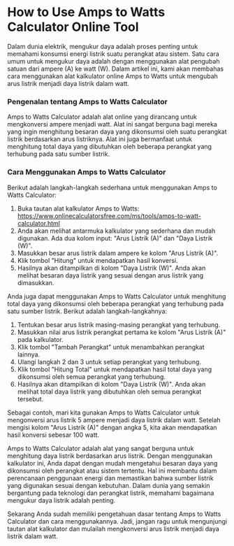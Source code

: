 How to Use Amps to Watts Calculator Online Tool
===============================================

Dalam dunia elektrik, mengukur daya adalah proses penting untuk memahami konsumsi energi listrik suatu perangkat atau sistem. Satu cara umum untuk mengukur daya adalah dengan menggunakan alat pengubah satuan dari ampere (A) ke watt (W). Dalam artikel ini, kami akan membahas cara menggunakan alat kalkulator online Amps to Watts untuk mengubah arus listrik menjadi daya listrik dalam watt.

### Pengenalan tentang Amps to Watts Calculator

Amps to Watts Calculator adalah alat online yang dirancang untuk mengkonversi ampere menjadi watt. Alat ini sangat berguna bagi mereka yang ingin menghitung besaran daya yang dikonsumsi oleh suatu perangkat listrik berdasarkan arus listriknya. Alat ini juga bermanfaat untuk menghitung total daya yang dibutuhkan oleh beberapa perangkat yang terhubung pada satu sumber listrik.

### Cara Menggunakan Amps to Watts Calculator

Berikut adalah langkah-langkah sederhana untuk menggunakan Amps to Watts Calculator:

1. Buka tautan alat kalkulator Amps to Watts: <https://www.onlinecalculatorsfree.com/ms/tools/amps-to-watt-calculator.html>
2. Anda akan melihat antarmuka kalkulator yang sederhana dan mudah digunakan. Ada dua kolom input: "Arus Listrik (A)" dan "Daya Listrik (W)".
3. Masukkan besar arus listrik dalam ampere ke kolom "Arus Listrik (A)".
4. Klik tombol "Hitung" untuk mendapatkan hasil konversi.
5. Hasilnya akan ditampilkan di kolom "Daya Listrik (W)". Anda akan melihat besaran daya listrik yang sesuai dengan arus listrik yang dimasukkan.

Anda juga dapat menggunakan Amps to Watts Calculator untuk menghitung total daya yang dikonsumsi oleh beberapa perangkat yang terhubung pada satu sumber listrik. Berikut adalah langkah-langkahnya:

1. Tentukan besar arus listrik masing-masing perangkat yang terhubung.
2. Masukkan nilai arus listrik perangkat pertama ke kolom "Arus Listrik (A)" pada kalkulator.
3. Klik tombol "Tambah Perangkat" untuk menambahkan perangkat lainnya.
4. Ulangi langkah 2 dan 3 untuk setiap perangkat yang terhubung.
5. Klik tombol "Hitung Total" untuk mendapatkan hasil total daya yang dikonsumsi oleh semua perangkat yang terhubung.
6. Hasilnya akan ditampilkan di kolom "Daya Listrik (W)". Anda akan melihat total daya listrik yang dibutuhkan oleh semua perangkat tersebut.

Sebagai contoh, mari kita gunakan Amps to Watts Calculator untuk mengonversi arus listrik 5 ampere menjadi daya listrik dalam watt. Setelah mengisi kolom "Arus Listrik (A)" dengan angka 5, kita akan mendapatkan hasil konversi sebesar 100 watt.

Amps to Watts Calculator adalah alat yang sangat berguna untuk menghitung daya listrik berdasarkan arus listrik. Dengan menggunakan kalkulator ini, Anda dapat dengan mudah mengetahui besaran daya yang dikonsumsi oleh perangkat atau sistem tertentu. Hal ini membantu dalam perencanaan penggunaan energi dan memastikan bahwa sumber listrik yang digunakan sesuai dengan kebutuhan. Dalam dunia yang semakin bergantung pada teknologi dan perangkat listrik, memahami bagaimana mengukur daya listrik adalah penting.

Sekarang Anda sudah memiliki pengetahuan dasar tentang Amps to Watts Calculator dan cara menggunakannya. Jadi, jangan ragu untuk mengunjungi tautan alat kalkulator dan mulailah mengkonversi arus listrik menjadi daya listrik dalam watt.
